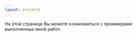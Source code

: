 ```yaml
---
layout: projects
---
```


На этой странице Вы можете ознакомиться с приммерами выполненных мной работ.

